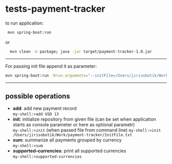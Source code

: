 # tests-payment-tracker

to run application:
```bash
 mvn spring-boot:run
 ```
 or 
```bash
  mvn clean -U package; java -jar target/payment-tracker-1.0.jar
 ```
 
 ---
 
 For passing init file append it as parameter:
 
 ```bash
 mvn spring-boot:run -Drun.arguments="--initFile=/Users/jirisobotik/Work/payment-tracker/InitFile.txt"
 ```
 
 ---
 
 ## possible operations
 
* __add__: add new payment record  
    `my-shell:>add USD 13` 
* __init__: initialize repository from given file 
     (can be set when application starts as console parameter or here as optional parametr)   
     `my-shell:>init` (when passed file from command line) 
     `my-shell:>init /Users/jirisobotik/Work/payment-tracker/InitFile.txt`  
* __sum__: summarize all payments grouped by currency   
      `my-shell:>sum`
* __supported-currencies__: print all supported currencies   
      `my-shell:>supported-currencies`


